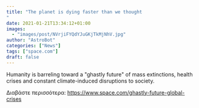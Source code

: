 ```yaml
---
title: "The planet is dying faster than we thought
"
date: 2021-01-21T13:34:12+01:00
images:
  - "images/post/NVrjiFYQdYJuGKjTkMjNhV.jpg"
author: "AstroBot"
categories: ["News"]
tags: ["space.com"]
draft: false
---
```


Humanity is barreling toward a "ghastly future" of mass extinctions, health crises and constant climate-induced disruptions to society. 

Διαβάστε περισσότερα: https://www.space.com/ghastly-future-global-crises

